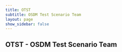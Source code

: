 ```yaml
---
title: OTST
subtitle: OSDM Test Scenario Team
layout: page
show_sidebar: false
---
```


## OTST - OSDM Test Scenario Team
